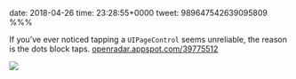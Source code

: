 date: 2018-04-26
time: 23:28:55+0000
tweet: 989647542639095809
%%%

If you’ve ever noticed tapping a `UIPageControl` seems unreliable, the reason is the dots block taps. [openradar.appspot.com/39775512](http://openradar.appspot.com/39775512)

![](DbvvMLzXkAAR32I.jpg)
